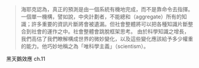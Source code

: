 > 海耶克認為，真正的預測是由一個系統有機地完成，而不是靠命令去指揮。一個單一機構，譬如說，中央計劃者，不能總和（aggregate）所有的知識；許多重要的資訊片斷將會被遺漏。但社會整體將可以把各種知識片斷整合到社會的運作之中。社會整體會跳脫框架思考。
> 由於科學知識之增長，我們高估了我們瞭解構成世界的微妙變化，以及這些變化應該給予多少權重的能力。他巧妙地稱之為「唯科學主義」（scientism）。

黑天鵝效應 ch.11